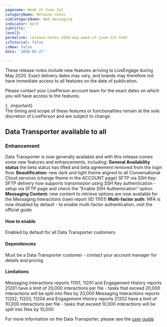 ```yaml
---
pagename: Week of June 1st
categoryName: Release notes
subCategoryName: Web messaging
indicator: both
subtitle: ''
level3: ''
permalink: release-notes-2020-may-week-of-june-1st.html
isTutorial: false
isNew: false
date: '2020-05-27'

---
```


These release notes include new features arriving to LiveEngage during May 2020. Exact delivery dates may vary, and brands may therefore not have immediate access to all features on the date of publication.

Please contact your LivePerson account team for the exact dates on which you will have access to the features.

{: .important}  
The timing and scope of these features or functionalities remain at the sole discretion of LivePerson and are subject to change.

## Data Transporter available to all
### Enhancement

Data Transporter is now generally available and with this release comes some new features and enhancements, including:
**General Availability status** the beta status has lifted and beta agreement removed from the login flow.
**Beautification:** new dark and light theme aligned to all Conversational Cloud services (change theme in the ACCOUNT page)
SFTP via SSH Key: SFTP delivery now supports transmission using SSH Key authentication - setup via SFTP page and check the “Enable SSH Authentication” option
**Messaging Content:** new content to retrieve options are now available for the Messaging Interactions (raw) report (ID 11101)
**Multi-factor auth:** MFA is now disabled by default - to enable multi-factor authentication, visit the official guide

#### How to enable
Enabled by default for all Data Transporter customers

#### Dependencies
Must be a Data Transporter customer - contact your account manager for details and pricing

#### Limitations
Messaging Interactions reports 11101, 11201 and Engagement History reports 21201 have a limit of 20,000 interactions per file - tasks that exceed 20,000 interactions will be split into files by 20,000
Messaging Interactions reports 11202, 11203, 11204 and Engagement History reports 21202 have a limit of 10,000 interactions per file - tasks that exceed 10,000 interactions will be split into files by 10,000
  
For more information on the Data Transporter, please see the [user guide](https://knowledge.liveperson.com/data-reporting-analytics-data-transporter-user-guide.html)
